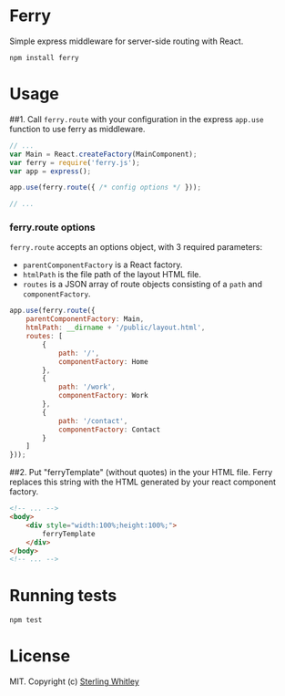 # Ferry
Simple express middleware for server-side routing with React.
```
npm install ferry
```

# Usage
##1. Call `ferry.route` with your configuration in the express `app.use` function to use ferry as middleware.
```js
// ...
var Main = React.createFactory(MainComponent);
var ferry = require('ferry.js');
var app = express();

app.use(ferry.route({ /* config options */ }));

// ...
```

### ferry.route options
`ferry.route` accepts an options object, with 3 required parameters:
- `parentComponentFactory` is a React factory.
- `htmlPath` is the file path of the layout HTML file.
- `routes` is a JSON array of route objects consisting of a `path` and `componentFactory`.
```js
app.use(ferry.route({
    parentComponentFactory: Main,
    htmlPath: __dirname + '/public/layout.html',
    routes: [
        {
            path: '/',
            componentFactory: Home
        },
        {
            path: '/work',
            componentFactory: Work
        },
        {
            path: '/contact',
            componentFactory: Contact
        }
    ]
}));
```

##2. Put "ferryTemplate" (without quotes) in the your HTML file. Ferry replaces this string with the HTML generated by your react component factory.
```html
<!-- ... -->
<body>
    <div style="width:100%;height:100%;">
        ferryTemplate
    </div> 
</body>
<!-- ... -->
```

# Running tests
`npm test`

# License
MIT. Copyright (c) [Sterling Whitley](http://sterlingw.com)
